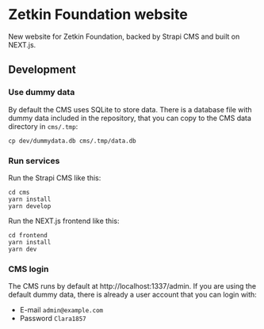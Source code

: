 # Zetkin Foundation website
New website for Zetkin Foundation, backed by Strapi CMS and built on NEXT.js.

## Development

### Use dummy data
By default the CMS uses SQLite to store data. There is a database file with
dummy data included in the repository, that you can copy to the CMS data
directory in `cms/.tmp`:

```
cp dev/dummydata.db cms/.tmp/data.db
```

### Run services
Run the Strapi CMS like this:

```
cd cms
yarn install
yarn develop
```

Run the NEXT.js frontend like this:

```
cd frontend
yarn install
yarn dev
```

### CMS login
The CMS runs by default at http://localhost:1337/admin. If you are using the
default dummy data, there is already a user account that you can login with:

* E-mail `admin@example.com`
* Password `Clara1857`
